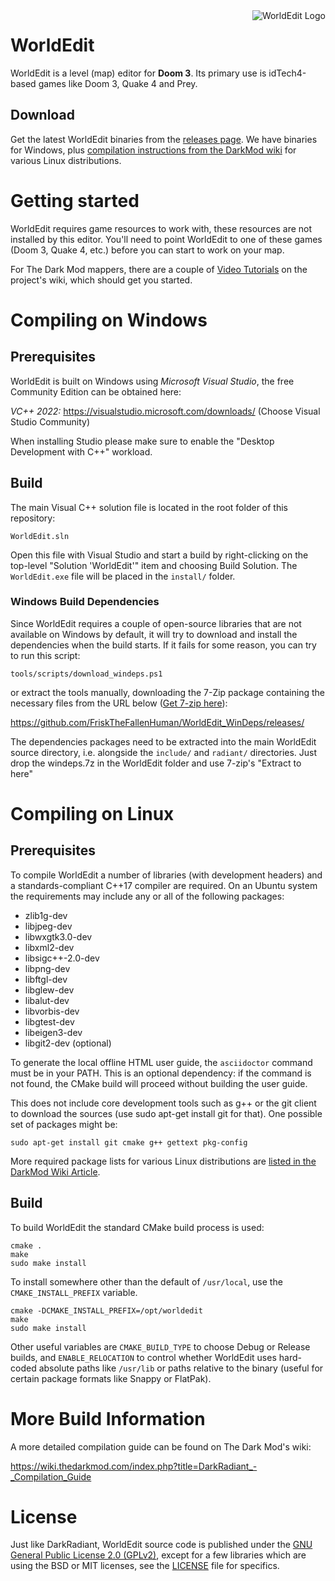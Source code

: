 <img align="right" src="https://github.com/codereader/DarkRadiant/blob/master/install/bitmaps/repository_logo.png?raw=true" alt="WorldEdit Logo">

# WorldEdit

WorldEdit is a level (map) editor for **Doom 3**. Its primary use is idTech4-based games like Doom 3, Quake 4 and Prey.

## Download

Get the latest WorldEdit binaries from the [releases page](https://github.com/FriskTheFallenHuman/WorldEdit/releases). We have binaries for Windows, plus [compilation instructions from the DarkMod wiki](https://wiki.thedarkmod.com/index.php?title=DarkRadiant_-_Compiling_in_Linux) for various Linux distributions.

# Getting started

WorldEdit requires game resources to work with, these resources are not installed by this editor. You'll need to point WorldEdit to one of these games (Doom 3, Quake 4, etc.) before you can start to work on your map.

For The Dark Mod mappers, there are a couple of [Video Tutorials](https://wiki.thedarkmod.com/index.php?title=DarkRadiant_Video_Tutorials) on the project's wiki, which should get you started.

# Compiling on Windows

## Prerequisites

WorldEdit is built on Windows using *Microsoft Visual Studio*, the free Community Edition can be obtained here:

*VC++ 2022:* https://visualstudio.microsoft.com/downloads/ (Choose Visual Studio Community)

When installing Studio please make sure to enable the "Desktop Development with C++" workload.

## Build

The main Visual C++ solution file is located in the root folder of this repository:

`WorldEdit.sln`

Open this file with Visual Studio and start a build by right-clicking on the top-level 
"Solution 'WorldEdit'" item and choosing Build Solution. The `WorldEdit.exe` file will be placed in the `install/` folder.

### Windows Build Dependencies

Since WorldEdit requires a couple of open-source libraries that are not available on Windows by default, it will try to download and install the dependencies when the build starts. If it fails for some reason, you can try to run this script:

 `tools/scripts/download_windeps.ps1`

or extract the tools manually, downloading the 7-Zip package containing the necessary files from the URL below ([Get 7-zip here](https://www.7-zip.org/)):

https://github.com/FriskTheFallenHuman/WorldEdit_WinDeps/releases/  

The dependencies packages need to be extracted into the main WorldEdit source directory, i.e. alongside the `include/` and `radiant/` directories.
Just drop the windeps.7z in the WorldEdit folder and use 7-zip's "Extract to here"

# Compiling on Linux

## Prerequisites

To compile WorldEdit a number of libraries (with development headers) and a standards-compliant C++17 compiler are required. On an Ubuntu system the requirements may include any or all of the following packages:

* zlib1g-dev 
* libjpeg-dev 
* libwxgtk3.0-dev 
* libxml2-dev 
* libsigc++-2.0-dev 
* libpng-dev 
* libftgl-dev 
* libglew-dev 
* libalut-dev 
* libvorbis-dev
* libgtest-dev
* libeigen3-dev
* libgit2-dev (optional)

To generate the local offline HTML user guide, the `asciidoctor` command must be in your
PATH. This is an optional dependency: if the command is not found, the CMake build will
proceed without building the user guide.

This does not include core development tools such as g++ or the git client to download the
sources (use sudo apt-get install git for that). One possible set of packages might be:

`sudo apt-get install git cmake g++ gettext pkg-config`

More required package lists for various Linux distributions are [listed in the DarkMod Wiki Article](https://wiki.thedarkmod.com/index.php?title=DarkRadiant_-_Compiling_in_Linux).

## Build

To build WorldEdit the standard CMake build process is used:

```
cmake .
make
sudo make install
```

To install somewhere other than the default of `/usr/local`, use the `CMAKE_INSTALL_PREFIX` variable.

```
cmake -DCMAKE_INSTALL_PREFIX=/opt/worldedit
make
sudo make install
```

Other useful variables are `CMAKE_BUILD_TYPE` to choose Debug or Release builds, and `ENABLE_RELOCATION` to control whether WorldEdit uses hard-coded absolute paths like `/usr/lib` or paths relative to the binary (useful for certain package formats like Snappy or FlatPak).

# More Build Information

A more detailed compilation guide can be found on The Dark Mod's wiki:

https://wiki.thedarkmod.com/index.php?title=DarkRadiant_-_Compilation_Guide

# License

Just like DarkRadiant, WorldEdit source code is published under the [GNU General Public License 2.0 (GPLv2)](http://www.gnu.org/licenses/gpl-2.0.html
), except for a few libraries which are using the BSD or MIT licenses, see the [LICENSE](https://raw.githubusercontent.com/codereader/DarkRadiant/master/LICENSE) file for specifics.
